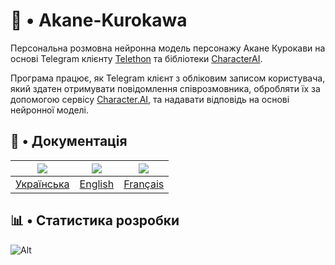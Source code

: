 # 💙 • Akane-Kurokawa

Персональна розмовна нейронна модель персонажу Акане Курокави на основі Telegram клієнту [Telethon](https://github.com/LonamiWebs/Telethon) та бібліотеки [CharacterAI](https://github.com/kramcat/CharacterAI).

Програма працює, як Telegram клієнт з обліковим записом користувача, який здатен отримувати повідомлення співрозмовника, обробляти їх за допомогою сервісу [Character.AI](https://character.ai/), та надавати відповідь на основі нейронної моделі.

## 📄 • Документація

| ![](https://flagdownload.com/wp-content/uploads/Flag_of_Ukraine_Flat_Round_Corner-64x64.png)                                                                                                                | ![](https://flagdownload.com/wp-content/uploads/Flag_of_United_Kingdom_Flat_Round_Corner-64x64.png) |  ![](https://flagdownload.com/wp-content/uploads/Flag_of_France_Flat_Round_Corner-64x64.png) |
|:-------------------------------------------------------------------------------------------------------------------------------------------------------------------------------------------------------------:|:-----------------------------------------------------------------------------------------------------:|:--------------------------------------------------------------------------------------------:|
| [Українська](https://github.com/liubquanti/Akane-Kurokawa/wiki/%D0%94%D0%BE%D0%BA%D1%83%D0%BC%D0%B5%D0%BD%D1%82%D0%B0%D1%86%D1%96%D1%8F-%D0%A3%D0%BA%D1%80%D0%B0%D1%97%D0%BD%D1%81%D1%8C%D0%BA%D0%BE%D1%8E) |        [English](https://github.com/liubquanti/Akane-Kurokawa/wiki/Documentation-In-English)        | [Français](https://github.com/liubquanti/Akane-Kurokawa/wiki/Documentation-En-Fran%C3%A7ais) |
## 📊 • Статистика розробки

![Alt](https://repobeats.axiom.co/api/embed/fda3f005853183dab0b6eece94065f014b4642a5.svg "Repobeats analytics image")
